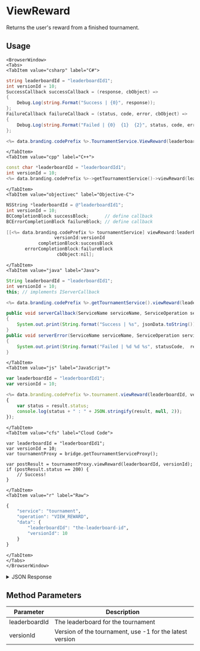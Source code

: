 # ViewReward

Returns the user's reward from a finished tournament.

<PartialServop service_name="tournament" operation_name="VIEW_REWARD" />

## Usage

```mdx-code-block
<BrowserWindow>
<Tabs>
<TabItem value="csharp" label="C#">
```

```csharp
string leaderboardId = "leaderboardId1";
int versionId = 10;
SuccessCallback successCallback = (response, cbObject) =>
{
    Debug.Log(string.Format("Success | {0}", response));
};
FailureCallback failureCallback = (status, code, error, cbObject) =>
{
    Debug.Log(string.Format("Failed | {0}  {1}  {2}", status, code, error));
};

<%= data.branding.codePrefix %>.TournamentService.ViewReward(leaderboardId, versionId, successCallback, failureCallback);
```

```mdx-code-block
</TabItem>
<TabItem value="cpp" label="C++">
```

```cpp
const char *leaderboardId = "leaderboardId1";
int versionId = 10;
<%= data.branding.codePrefix %>->getTournamentService()->viewReward(leaderboardId, versionId, this);
```

```mdx-code-block
</TabItem>
<TabItem value="objectivec" label="Objective-C">
```

```objectivec
NSString *leaderboardId = @"leaderboardId1";
int versionId = 10;
BCCompletionBlock successBlock;      // define callback
BCErrorCompletionBlock failureBlock; // define callback

[[<%= data.branding.codePrefix %> tournamentService] viewReward:leaderboardId
                  versionId:versionId
            completionBlock:successBlock
       errorCompletionBlock:failureBlock
                   cbObject:nil];
```

```mdx-code-block
</TabItem>
<TabItem value="java" label="Java">
```

```java
String leaderboardId = "leaderboardId1";
int versionId = 10;
this; // implements IServerCallback

<%= data.branding.codePrefix %>.getTournamentService().viewReward(leaderboardId, versionId, this);

public void serverCallback(ServiceName serviceName, ServiceOperation serviceOperation, JSONObject jsonData)
{
    System.out.print(String.format("Success | %s", jsonData.toString()));
}
public void serverError(ServiceName serviceName, ServiceOperation serviceOperation, int statusCode, int reasonCode, String jsonError)
{
    System.out.print(String.format("Failed | %d %d %s", statusCode,  reasonCode, jsonError.toString()));
}
```

```mdx-code-block
</TabItem>
<TabItem value="js" label="JavaScript">
```

```javascript
var leaderboardId = "leaderboardId1";
var versionId = 10;

<%= data.branding.codePrefix %>.tournament.viewReward(leaderboardId, versionId, result =>
{
	var status = result.status;
	console.log(status + " : " + JSON.stringify(result, null, 2));
});
```

```mdx-code-block
</TabItem>
<TabItem value="cfs" label="Cloud Code">
```

```cfscript
var leaderboardId = "leaderboardId1";
var versionId = 10;
var tournamentProxy = bridge.getTournamentServiceProxy();

var postResult = tournamentProxy.viewReward(leaderboardId, versionId);
if (postResult.status == 200) {
    // Success!
}
```

```mdx-code-block
</TabItem>
<TabItem value="r" label="Raw">
```

```r
{
	"service": "tournament",
	"operation": "VIEW_REWARD",
	"data": {
		"leaderboardId": "the-leaderboard-id",
		"versionId": 10
	}
}
```

```mdx-code-block
</TabItem>
</Tabs>
</BrowserWindow>
```

<details>
<summary>JSON Response</summary>

```json
{
	"status": 200,
	"data": {
		"updatedAt": 1483719066661,
		"tRank": 1,
		"createdAt": 1483719066661,
		"rewards": {
			"currency": {
				"credits": 100
			}
		},
		"tCode": "testTournament",
		"data": null,
		"score": 879,
		"tClaimedAt": 0
	}
}
```
</details>

## Method Parameters
Parameter | Description
--------- | -----------
leaderboardId | The leaderboard for the tournament
versionId | Version of the tournament, use -1 for the latest version


